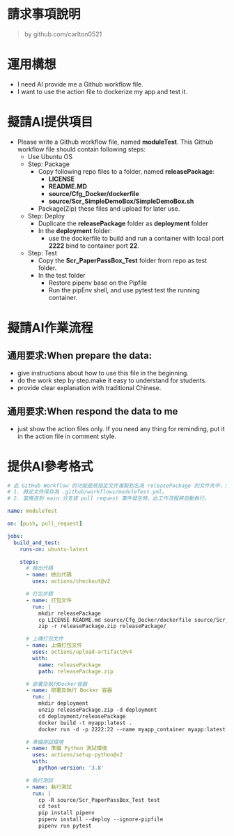 請求事項說明
========
> by github.com/carlton0521<br/>

# 運用構想

- I need AI provide me a Github workflow file. 
- I want to use the action file to dockerize my app and test it. 

# 擬請AI提供項目

- Please write a Github workflow file, named **moduleTest**. This Github workflow file should contain following steps:
  - Use Ubuntu OS
  - Step: Package
    * Copy following repo files to a folder, named **releasePackage**:
      - **LICENSE**
      - **README.MD**
      - **source/Cfg_Docker/dockerfile**
      - **source/Scr_SimpleDemoBox/SimpleDemoBox.sh** 
    * Package(Zip) these files and upload for later use. 
  - Step: Deploy
    * Duplicate the **releasePackage** folder as **deployment** folder
    * In the **deployment** folder:
      - use the dockerfile to build and run a container with local port **2222** bind to container port **22**.
  - Step: Test
    * Copy the **Scr_PaperPassBox_Test** folder from repo as test folder.
    * In the test folder
      - Restore pipenv base on the Pipfile
      - Run the pipEnv shell, and use pytest test the running container.

# 擬請AI作業流程

## 通用要求:When prepare the data:
- give instructions about how to use this file in the beginning.
- do the work step by step.make it easy to understand for students.
- provide clear explanation with traditional Chinese.

## 通用要求:When respond the data to me
- just show the action files only. If you need any thing for reminding, put it in the action file in comment style.

# 提供AI參考格式

```yaml
# 此 GitHub Workflow 的功能是將指定文件複製到名為 releasePackage 的文件夾中，然後使用這些文件來構建和運行 Docker 容器，並進行測試。使用說明：
# 1. 將此文件保存為 .github/workflows/moduleTest.yml。
# 2. 當推送到 main 分支或 pull request 事件發生時，此工作流程將自動執行。

name: moduleTest

on: [push, pull_request]

jobs:
  build_and_test:
    runs-on: ubuntu-latest

    steps:
      # 檢出代碼
      - name: 檢出代碼
        uses: actions/checkout@v2

      # 打包步驟
      - name: 打包文件
        run: |
          mkdir releasePackage
          cp LICENSE README.md source/Cfg_Docker/dockerfile source/Scr_SimpleDemoBox/SimpleDemoBox.sh releasePackage/
          zip -r releasePackage.zip releasePackage/

      # 上傳打包文件
      - name: 上傳打包文件
        uses: actions/upload-artifact@v4
        with:
          name: releasePackage
          path: releasePackage.zip

      # 部署及執行Docker容器
      - name: 部署及執行 Docker 容器
        run: |
          mkdir deployment
          unzip releasePackage.zip -d deployment
          cd deployment/releasePackage
          docker build -t myapp:latest .
          docker run -d -p 2222:22 --name myapp_container myapp:latest

      # 準備測試環境
      - name: 準備 Python 測試環境
        uses: actions/setup-python@v2
        with:
          python-version: '3.8'

      # 執行測試
      - name: 執行測試
        run: |
          cp -R source/Scr_PaperPassBox_Test test
          cd test
          pip install pipenv
          pipenv install --deploy --ignore-pipfile
          pipenv run pytest
```